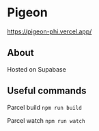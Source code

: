 # Pigeon
https://pigeon-phi.vercel.app/

## About
Hosted on Supabase

## Useful commands
Parcel build
`npm run build`

Parcel watch
`npm run watch`
